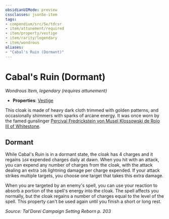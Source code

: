 ```yaml
---
obsidianUIMode: preview
cssclasses: json5e-item
tags:
- compendium/src/5e/tdcsr
- item/attunement/required
- item/property/vestige
- item/rarity/legendary
- item/wondrous
aliases: 
- "Cabal's Ruin (Dormant)"
---
```

# Cabal's Ruin (Dormant)
*Wondrous Item, legendary (requires attunement)*  

- **Properties**: [Vestige](/Systems/5e/rules/item-properties.md#Vestige)

This cloak is made of heavy dark cloth trimmed with golden patterns, and occasionally shimmers with sparks of arcane energy. It was once worn by the famed gunslinger [Percival Fredrickstein von Musel Klossowski de Rolo III of Whitestone](/Systems/5e/bestiary/humanoid/percival-de-rolo-tdcsr.md).

## Dormant

While Cabal's Ruin is in a dormant state, the cloak has 4 charges and it regains `1d4` expended charges daily at dawn. When you hit with an attack, you can expend any number of charges from the cloak, with the attack dealing an extra `1d6` lightning damage per charge expended. If your attack strikes multiple targets, you choose one target that takes this extra damage.

When you are targeted by an enemy's spell, you can use your reaction to absorb a portion of the spell's energy into the cloak. The spell affects you normally, but the cloak regains a number of charges equal to the level of the spell. This property can't be used again until you finish a short or long rest.

*Source: Tal'Dorei Campaign Setting Reborn p. 203*